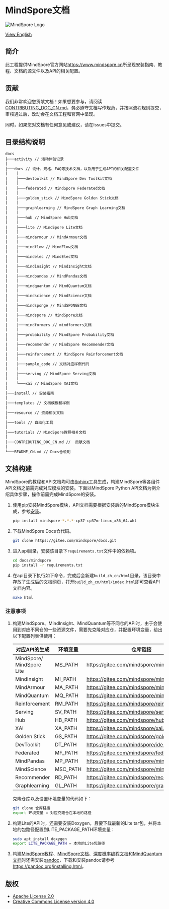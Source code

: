 # MindSpore文档

![MindSpore Logo](resource/MindSpore-logo.png)

[View English](./README.md#)

## 简介

此工程提供MindSpore官方网站<https://www.mindspore.cn>所呈现安装指南、教程、文档的源文件以及API的相关配置。

## 贡献

我们非常欢迎您贡献文档！如果想要参与，请阅读[CONTRIBUTING_DOC_CN.md](./CONTRIBUTING_DOC_CN.md#)，务必遵守文档写作规范，并按照流程规则提交，审核通过后，改动会在文档工程和官网中呈现。

同时，如果您对文档有任何意见或建议，请在Issues中提交。

## 目录结构说明

```text
docs
├───activity // 活动体验记录
|
├───docs // 设计、规格、FAQ等技术文档，以及用于生成API的相关配置文件
|    |
|    ├───devtoolkit // MindSpore Dev Toolkit文档
|    |
|    ├───federated // MindSpore Federated文档
|    |
|    ├───golden_stick // MindSpore Golden Stick文档
|    |
|    ├───graphlearning // MindSpore Graph Learning文档
|    |
|    ├───hub // MindSpore Hub文档
|    |
|    ├───lite // MindSpore Lite文档
|    |
|    ├───mindarmour // MindArmour文档
|    |
|    ├───mindflow // MindFlow文档
|    |
|    ├───mindelec // MindElec文档
|    |
|    ├───mindinsight // MindInsight文档
|    |
|    ├───mindpandas // MindPandas文档
|    |
|    ├───mindquantum // MindQuantum文档
|    |
|    ├───mindscience // MindScience文档
|    |
|    ├───mindsponge // MindSPONGE文档
|    |
|    ├───mindspore // MindSpore文档
|    |
|    ├───mindformers // mindformers文档
|    |
|    ├───probability // MindSpore Probability文档
|    |
|    ├───recommender // MindSpore Recommender文档
|    |
|    ├───reinforcement // MindSpore Reinforcement文档
|    |
|    ├───sample_code // 文档对应样例代码
|    |
|    ├───serving // MindSpore Serving文档
|    |
|    └───xai // MindSpore XAI文档
|
│───install // 安装指南
|
│───templates // 文档模板和样例
|
│───resource // 资源相关文档
|
│───tools // 自动化工具
|
│───tutorials // MindSpore教程相关文档
|
│───CONTRIBUTING_DOC_CN.md //  贡献文档
|
└───README_CN.md // Docs仓说明
```

## 文档构建

MindSpore的教程和API文档均可由[Sphinx](https://www.sphinx-doc.org/en/master/)工具生成，构建MindSpore等各组件API文档之前需完成对应模块的安装。下面以MindSpore Python API文档为例介绍具体步骤，操作前需完成MindSpore的安装。

1. 使用pip安裝MindSpore模块，API文档需要根据安装后的MindSpore模块生成，参考[安装](https://www.mindspore.cn/install)。

   ```bash
   pip install mindspore-*.*.*-cp37-cp37m-linux_x86_64.whl
   ```

2. 下载MindSpore Docs仓代码。

   ```bash
   git clone https://gitee.com/mindspore/docs.git
   ```

3. 进入api目录，安装该目录下`requirements.txt`文件中的依赖项。

   ```bash
   cd docs/mindspore
   pip install -r requirements.txt
   ```

4. 在api目录下执行如下命令，完成后会新建`build_zh_cn/html`目录，该目录中存放了生成后的文档网页，打开`build_zh_cn/html/index.html`即可查看API文档内容。

   ```bash
   make html
   ```

### 注意事项

1. 构建MindSpore、MindInsight、MindQuantum等不同仓的API时，由于会使用到对应不同仓的一些资源文件，需要先克隆对应仓，并配置环境变量，给出以下配置列表供使用：

   | 对应API的生成 | 环境变量 | 仓库链接 | 仓库名 |
   | ---- | ---- | ---- | ---- |
   | MindSpore/ MindSpore Lite | MS_PATH | <https://gitee.com/mindspore/mindspore.git> | mindspore |
   | MindInsight | MI_PATH | <https://gitee.com/mindspore/mindinsight.git> | mindinsight |
   | MindArmour | MA_PATH | <https://gitee.com/mindspore/mindarmour.git> | mindarmour |
   | MindQuantum | MQ_PATH | <https://gitee.com/mindspore/mindquantum.git> | mindquantum |
   | Reinforcement | RM_PATH | <https://gitee.com/mindspore/reinforcement.git> | reinforcement |
   | Serving | SV_PATH | <https://gitee.com/mindspore/serving.git> | serving |
   | Hub | HB_PATH | <https://gitee.com/mindspore/hub.git> | hub |
   | XAI | XA_PATH | <https://gitee.com/mindspore/xai.git> | xai |
   | Golden Stick | GS_PATH | <https://gitee.com/mindspore/golden-stick.git> | golden_stick |
   | DevToolkit | DT_PATH | <https://gitee.com/mindspore/ide-plugin.git> | devtoolkit |
   | Federated | MF_PATH | <https://gitee.com/mindspore/federated.git> | federated |
   | MindPandas | MP_PATH | <https://gitee.com/mindspore/mindpandas.git> | mindpandas |
   | MindScience | MSC_PATH | <https://gitee.com/mindspore/mindscience.git> | mindscience |
   | Recommender | RD_PATH | <https://gitee.com/mindspore/recommender.git> | recommender |
   | Graphlearning | GL_PATH | <https://gitee.com/mindspore/graphlearning.git> | graphlearning |

   克隆仓库以及设置环境变量的代码如下：

   ```bash
   git clone 仓库链接
   export 环境变量 = 对应克隆仓在本地的路径
   ```

2. 构建Lite的API时，还需要安装Doxygen，且要下载最新的Lite tar包，并将本地的包路径配置到LITE_PACKAGE_PATH环境变量：

      ```bash
      sudo apt install doxygen
      export LITE_PACKAGE_PATH = 本地的Lite包路径
      ```

3. 构建[MindSpore教程](https://gitee.com/mindspore/docs/tree/master/tutorials)、[MindSpore文档](https://gitee.com/mindspore/docs/tree/master/docs/mindspore)、[深度概率编程文档](https://gitee.com/mindspore/docs/tree/master/docs/probability/docs)和[MindQuantum文档](https://gitee.com/mindspore/docs/tree/master/docs/mindquantum/docs)时还需安装[pandoc](https://pandoc.org/)，下载和安装pandoc请参考<https://pandoc.org/installing.html>。

## 版权

- [Apache License 2.0](LICENSE)
- [Creative Commons License version 4.0](LICENSE-CC-BY-4.0)

